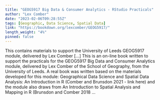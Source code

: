 ```yaml
---
title: "GEOG5917 Big Data & Consumer Analytics - RStudio Practicals"
author: "Lex Comber"
date: "2023-02-06T09:28:55Z"
tags: [Geographic, Data Science, Spatial Data]
link: "https://bookdown.org/lexcomber/GEOG5917/"
length_weight: "4%"
pinned: false
---
```


This contains materials to support the University of Leeds GEOG5917 module, delivered by Lex Comber [...] This is an on-line book written to support the practicals for the GEOG5917 Big Data and Consumer Analytics module, delivered by Lex Comber of the School of Geography, from the University of Leeds. A real book was written based on the materials developed for this module: Geographical Data Science and Spatial Data Analysis: An Introduction in R (Comber and Brunsdon 2021 - link here) and the module also draws from An Introduction to Spatial Analysis and Mapping in R (Brunsdon and Comber 2018  ...
